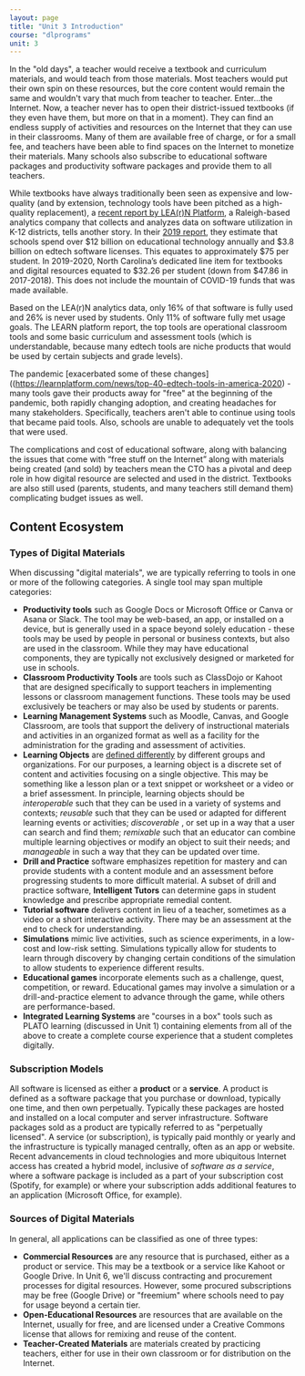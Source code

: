 ```yaml
---
layout: page
title: "Unit 3 Introduction"
course: "dlprograms"
unit: 3
---
```

 In the "old days", a teacher would receive a textbook and curriculum materials, and would teach from those materials. Most teachers would put their own spin on these resources, but the core content would remain the same and wouldn't vary that much from teacher to teacher. Enter...the Internet. Now, a teacher never has to open their district-issued textbooks (if they even have them, but more on that in a moment).  They can find an endless supply of activities and resources on the Internet that they can use in their classrooms. Many of them are available free of charge, or for a small fee, and teachers have been able to find spaces on the Internet to monetize their materials. Many schools also subscribe to educational software packages and productivity software packages and provide them to all teachers.

While textbooks have always traditionally been seen as expensive and low-quality (and by extension, technology tools have been pitched as a high-quality replacement), a [recent report by LEA(r)N Platform][1], a Raleigh-based analytics company that collects and analyzes data on software utilization in K-12 districts, tells another story. In their [2019 report](https://web.archive.org/web/20200606104752/https://static1.squarespace.com/static/56339016e4b095e84e825b9c/t/5dd351f0c2af6160a08722d5/1574130160421/2019+Usage+Trends+Report+_+LearnPlatform.pdf), they estimate that schools spend over $12 billion on educational technology annually and $3.8 billion on edtech software licenses. This equates to approximately $75 per student. In 2019-2020, North Carolina’s dedicated line item for textbooks and digital resources equated to $32.26 per student (down from $47.86 in 2017-2018). This does not include the mountain of COVID-19 funds that was made available.

Based on the LEA(r)N analytics data, only 16% of that software is fully used and 26% is never used by students. Only 11% of software fully met usage goals. The LEARN platform report, the top tools are operational classroom tools and some basic curriculum and assessment tools (which is understandable, because many edtech tools are niche products that would be used by certain subjects and grade levels).

The pandemic [exacerbated some of these changes]((https://learnplatform.com/news/top-40-edtech-tools-in-america-2020) - many tools gave their products away for "free" at the beginning of the pandemic, both rapidly changing adoption, and creating headaches for many stakeholders. Specifically, teachers aren't able to continue using tools that became paid tools. Also, schools are unable to adequately vet the tools that were used. 

The complications and cost of educational software, along with balancing the issues that come with “free stuff on the Internet” along with materials being created (and sold) by teachers mean the CTO has a pivotal and deep role in how digital resource are selected and used in the district. Textbooks are also still used (parents, students, and many teachers still demand them) complicating budget issues as well. 

## Content Ecosystem

### Types of Digital Materials
When discussing "digital materials", we are typically referring to tools in one or more of the following categories. A single tool may span multiple categories:
* **Productivity tools** such as Google Docs or Microsoft Office or Canva or Asana or Slack. The tool may be web-based, an app, or installed on a device, but is generally used in a space beyond solely education - these tools may be used by people in personal or business contexts, but also are used in the classroom. While they may have educational components, they are typically not exclusively designed or marketed for use in schools.
* **Classroom Productivity Tools** are tools such as ClassDojo or Kahoot that are designed specifically to support teachers in implementing lessons or classroom management functions. These tools may be used exclusively be teachers or may also be used by students or parents.
* **Learning Management Systems** such as Moodle, Canvas, and Google Classroom, are tools that support the delivery of instructional materials and activities in an organized format as well as a facility for the administration for the grading and assessment of activities. 
* **Learning Objects** are [defined differently][3] by different groups and organizations. For our purposes, a learning object is a discrete set of content and activities focusing on a single objective.  This may be something like a lesson plan or a text snippet or worksheet or a video or a brief assessment. In principle, learning objects should be  _interoperable_ such that they can be used in a variety of systems and contexts; _reusable_ such that they can be used or adapted for different learning events or activities;  _discoverable_ , or set up in a way that a user can search and find them; _remixable_ such that an educator can combine multiple learning objectives or modify an object to suit their needs; and _manageable_ in such a way that they can be updated over time. 
* **Drill and Practice** software emphasizes repetition for mastery and can provide students with a content module and an assessment before progressing students to more difficult material. A subset of drill and practice software, **Intelligent Tutors** can determine gaps in student knowledge and prescribe appropriate remedial content.
* **Tutorial software** delivers content in lieu of a teacher, sometimes as a video or a short interactive activity. There may be an assessment at the end to check for understanding.
* **Simulations** mimic live activities, such as science experiments, in a low-cost and low-risk setting. Simulations typically allow for students to learn through discovery by changing certain conditions of the simulation to allow students to experience different results.
* **Educational games** incorporate elements such as a challenge, quest, competition, or reward. Educational games may involve a simulation or a drill-and-practice element to advance through the game, while others are performance-based. 
* **Integrated Learning Systems** are "courses in a box" tools such as PLATO learning (discussed in Unit 1) containing elements from all of the above to create a complete course experience that a student completes digitally.

### Subscription Models
All software is licensed as either a **product** or a **service**. A product is defined as a software package that you purchase or download, typically one time, and then own perpetually. Typically these packages are hosted and installed on a local computer and server infrastructure. Software packages sold as a product are typically referred to as "perpetually licensed". A service (or subscription), is typically paid monthly or yearly and the infrastructure is typically managed centrally, often as an app or website. Recent advancements in cloud technologies and more ubiquitous Internet access has created a hybrid model, inclusive of _software as a service_, where a software package is included as a part of your subscription cost (Spotify, for example) or where your subscription adds additional features to an application (Microsoft Office, for example).

### Sources of Digital Materials
In general, all applications can be classified as one of three types:
* **Commercial Resources** are any resource that is purchased, either as a product or service. This may be a textbook or a service like Kahoot or Google Drive. In Unit 6, we'll discuss contracting and procurement processes for digital resources. However, some procured subscriptions may be free (Google Drive) or "freemium" where schools need to pay for usage beyond a certain tier.
* **Open-Educational Resources** are resources that are available on the Internet, usually for free, and are licensed under a Creative Commons license that allows for remixing and reuse of the content. 
* **Teacher-Created Materials** are materials created by practicing teachers, either for use in their own classroom or for distribution on the Internet.

[1]:	https://static1.squarespace.com/static/56339016e4b095e84e825b9c/t/5dd351f0c2af6160a08722d5/1574130160421/2019+Usage+Trends+Report+_+LearnPlatform.pdf
[2]:	https://learnplatform.com/report/top40
[3]:	https://www.instructionaldesign.org/concepts/learning_objects/